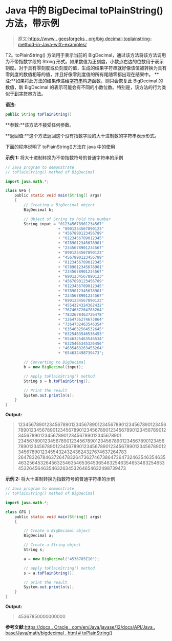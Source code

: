 # Java 中的 BigDecimal toPlainString()方法，带示例

> 原文:[https://www . geesforgeks . org/big decimal-toplainstring-method-in-Java-with-examples/](https://www.geeksforgeeks.org/bigdecimal-toplainstring-method-in-java-with-examples/)

T2。toPlainString() 方法用于表示当前的 BigDecimal，通过该方法将该方法调用为不带指数字段的 String 形式。如果数值为正刻度，小数点右边的位数用于表示刻度。对于具有零刻度或负刻度的值，生成的结果字符串就好像该值被转换为具有零刻度的数值相等的值，并且好像零刻度值的所有尾随零都出现在结果中。
**注:**如果将此方法的结果传递给[字符串](https://www.geeksforgeeks.org/strings-in-java/)构造函数，则只会恢复此 BigDecimal 的数值，新 BigDecimal 的表示可能会有不同的小数位数。特别是，该方法的行为类似于[到字符串](https://www.geeksforgeeks.org/object-tostring-method-in-java/)方法。

**语法:**

```java
public String toPlainString()

```

**参数:**该方法不接受任何参数。

**返回值:**这个方法返回这个没有指数字段的大十进制数的字符串表示形式。

下面的程序说明了 toPlainString()方法在 java 中的使用

**示例 1:** 将大十进制转换为不带指数符号的普通字符串的示例

```java
// Java program to demonstrate
// toPlainString() method of BigDecimal

import java.math.*;

class GFG {
    public static void main(String[] args)
    {
        // Creating a BigDecimal object
        BigDecimal b;

        // Object of String to hold the number
        String input = "012345678901234567"
                       + "8901234567890123"
                       + "4567890123456789"
                       + "0123456789012345"
                       + "6789012345678901"
                       + "2345678901234567"
                       + "8901234567890123"
                       + "4567890123456789"
                       + "0123456789012345"
                       + "6789012345678901"
                       + "2345678901234567"
                       + "8901234567890123"
                       + "4567890123456789"
                       + "0123456789012345"
                       + "6789012345678901"
                       + "2345678901234567"
                       + "8901234567890123"
                       + "4554324324362432"
                       + "7674637264783264"
                       + "7832678463726478"
                       + "3264736274673864"
                       + "7364732463546354"
                       + "6354632564532645"
                       + "6325463546536453"
                       + "6546325463546534"
                       + "6325465345326456"
                       + "4635463263453264"
                       + "654632498739473";

        // Converting to BigDecimal
        b = new BigDecimal(input);

        // Apply toPlainString() method
        String s = b.toPlainString();

        // Print the result
        System.out.println(s);
    }
}
```

**Output:**

> 1234567890123456789012345678901234567890123456789012345678901234567890123456789012345678901234567890123456789012345678901234567890123456789012345678901 2345678901234567890123456789012345678901234567890123456789012345678901234567890123456789012345678901234567890123456789012345543243243624327674637264783 26478326784637264783264736274673864736473246354635463546325645326456325463546536453654632546354653463254653453264564635463263453264654632498739473

**示例 2:** 将大十进制转换为指数符号的普通字符串的示例

```java
// Java program to demonstrate
// toPlainString() method of BigDecimal

import java.math.*;

class GFG {
    public static void main(String[] args)
    {

        // Create a BigDecimal object
        BigDecimal a;

        // Create a String object
        String s;

        a = new BigDecimal("4536785E10");

        // apply toPlainString() method
        s = a.toPlainString();

        // print the result
        System.out.println(s);
    }
}
```

**Output:**

> 45367850000000000

**参考文献:**[https://docs . Oracle . com/en/Java/javase/12/docs/API/Java . base/Java/math/bigdecimal . html # toPlainString()](https://docs.oracle.com/en/java/javase/12/docs/api/java.base/java/math/BigDecimal.html#toPlainString())